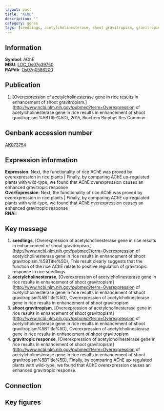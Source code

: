 ```yaml
---
layout: post
title: "AChE"
description: ""
category: genes
tags: [seedlings, acetylcholinesterase, shoot gravitropism, gravitropic response, Gene]
---
```


## Information
__Symbol__: AChE  
__MSU__: [LOC_Os07g39750](http://rice.plantbiology.msu.edu/cgi-bin/ORF_infopage.cgi?orf=LOC_Os07g39750)  
__RAPdb__: [Os07g0586200](http://rapdb.dna.affrc.go.jp/viewer/gbrowse_details/irgsp1?name=Os07g0586200)  

## Publication
1. [Overexpression of acetylcholinesterase gene in rice results in enhancement of shoot gravitropism.](http://www.ncbi.nlm.nih.gov/pubmed?term=Overexpression of acetylcholinesterase gene in rice results in enhancement of shoot gravitropism.%5BTitle%5D), 2015, Biochem Biophys Res Commun.

## Genbank accession number
[AK073754](http://www.ncbi.nlm.nih.gov/nuccore/AK073754)  

## Expression information
__Expression__: Next, the functionality of rice AChE was proved by overexpression in rice plants |  Finally, by comparing AChE up-regulated plants with wild-type, we found that AChE overexpression causes an enhanced gravitropic response  
__OverExpression__: Next, the functionality of rice AChE was proved by overexpression in rice plants |  Finally, by comparing AChE up-regulated plants with wild-type, we found that AChE overexpression causes an enhanced gravitropic response  
__RNAi__:  

## Key message
1. __seedlings__, [Overexpression of acetylcholinesterase gene in rice results in enhancement of shoot gravitropism.](http://www.ncbi.nlm.nih.gov/pubmed?term=Overexpression of acetylcholinesterase gene in rice results in enhancement of shoot gravitropism.%5BTitle%5D),  This result clearly suggests that the function of the rice AChE relate to positive regulation of gravitropic response in rice seedlings
2. __acetylcholinesterase__, [Overexpression of acetylcholinesterase gene in rice results in enhancement of shoot gravitropism](http://www.ncbi.nlm.nih.gov/pubmed?term=Overexpression of acetylcholinesterase gene in rice results in enhancement of shoot gravitropism%5BTitle%5D), Overexpression of acetylcholinesterase gene in rice results in enhancement of shoot gravitropism
3. __shoot gravitropism__, [Overexpression of acetylcholinesterase gene in rice results in enhancement of shoot gravitropism](http://www.ncbi.nlm.nih.gov/pubmed?term=Overexpression of acetylcholinesterase gene in rice results in enhancement of shoot gravitropism%5BTitle%5D), Overexpression of acetylcholinesterase gene in rice results in enhancement of shoot gravitropism
4. __gravitropic response__, [Overexpression of acetylcholinesterase gene in rice results in enhancement of shoot gravitropism](http://www.ncbi.nlm.nih.gov/pubmed?term=Overexpression of acetylcholinesterase gene in rice results in enhancement of shoot gravitropism%5BTitle%5D), Finally, by comparing AChE up-regulated plants with wild-type, we found that AChE overexpression causes an enhanced gravitropic response.

## Connection

## Key figures


